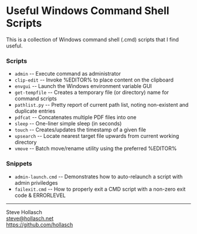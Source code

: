 Useful Windows Command Shell Scripts
====================================================================================================

This is a collection of Windows command shell (.cmd) scripts that I find useful.

### Scripts
- `admin`        -- Execute command as administrator
- `clip-edit`    -- Invoke %EDITOR% to place content on the clipboard
- `envgui`       -- Launch the Windows environment variable GUI
- `get-tempfile` -- Creates a temporary file (or directory) name for command scripts
- `pathlist.py`  -- Pretty report of current path list, noting non-existent and duplicate entries
- `pdfcat`       -- Concatenates multiple PDF files into one
- `sleep`        -- One-liner simple sleep (in seconds)
- `touch`        -- Creates/updates the timestamp of a given file
- `upsearch`     -- Locate nearest target file upwards from current working directory
- `vmove`        -- Batch move/rename utility using the preferred %EDITOR%

### Snippets
- `admin-launch.cmd` -- Demonstrates how to auto-relaunch a script with admin priviledges
- `failexit.cmd` -- How to properly exit a CMD script with a non-zero exit code & ERRORLEVEL


----
Steve Hollasch<br>
steve@hollasch.net<br>
https://github.com/hollasch
